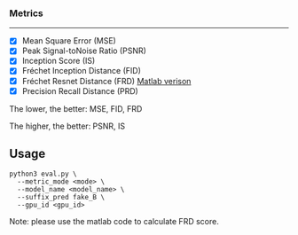 ### Metrics

-------

 - [x] Mean Square Error (MSE)
 - [x] Peak Signal-toNoise Ratio (PSNR)
 - [x] Inception Score (IS)
 - [x] Fréchet Inception Distance (FID)
 - [x] Fréchet Resnet Distance (FRD) [Matlab verison](https://github.com/Ha0Tang/GestureGAN)
 - [x] Precision Recall Distance (PRD)

The lower, the better: MSE, FID, FRD

The higher, the better: PSNR, IS

## Usage

```
python3 eval.py \
  --metric_mode <mode> \
  --model_name <model_name> \
  --suffix_pred fake_B \
  --gpu_id <gpu_id>
```

 
 Note: please use the matlab code to calculate FRD score.